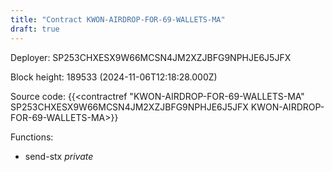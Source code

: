 ```yaml
---
title: "Contract KWON-AIRDROP-FOR-69-WALLETS-MA"
draft: true
---
```

Deployer: SP253CHXESX9W66MCSN4JM2XZJBFG9NPHJE6J5JFX


 



Block height: 189533 (2024-11-06T12:18:28.000Z)

Source code: {{<contractref "KWON-AIRDROP-FOR-69-WALLETS-MA" SP253CHXESX9W66MCSN4JM2XZJBFG9NPHJE6J5JFX KWON-AIRDROP-FOR-69-WALLETS-MA>}}

Functions:

* send-stx _private_
